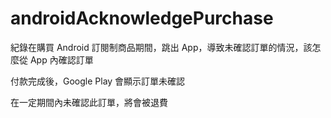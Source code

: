 # androidAcknowledgePurchase
紀錄在購買 Android 訂閱制商品期間，跳出 App，導致未確認訂單的情況，該怎麼從 App 內確認訂單

付款完成後，Google Play 會顯示訂單未確認

在一定期間內未確認此訂單，將會被退費
